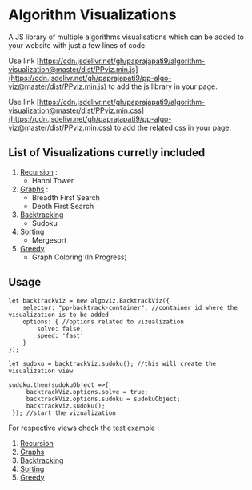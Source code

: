 # Algorithm Visualizations

A JS library of multiple algorithms visualisations which can be added to your website with just a few lines of code. 

Use link [https://cdn.jsdelivr.net/gh/paprajapati9/algorithm-visualization@master/dist/PPviz.min.js](https://cdn.jsdelivr.net/gh/paprajapati9/pp-algo-viz@master/dist/PPviz.min.js) to add the js library in your page.

Use link [https://cdn.jsdelivr.net/gh/paprajapati9/algorithm-visualization@master/dist/PPviz.min.css](https://cdn.jsdelivr.net/gh/paprajapati9/pp-algo-viz@master/dist/PPviz.min.css) to add the related css in your page.

## List of Visualizations curretly included
1. [Recursion](https://paprajapati9.github.io/algorithm-visualization/recursion/test.html) : 
    * Hanoi Tower
2. [Graphs](https://paprajapati9.github.io/algorithm-visualization/graphs/test.html) : 
    * Breadth First Search
    * Depth First Search
3. [Backtracking](https://paprajapati9.github.io/algorithm-visualization/backtracking/test.html)
    * Sudoku
4. [Sorting](https://paprajapati9.github.io/algorithm-visualization/sorting/test.html)
    * Mergesort
5. [Greedy](https://paprajapati9.github.io/pp-algo-viz/greedy/test.html)
    * Graph Coloring (In Progress)

## Usage

```
let backtrackViz = new algoviz.BacktrackViz({
    selector: "pp-backtrack-container", //container id where the visualization is to be added
    options: { //options related to vizualization
        solve: false,
        speed: 'fast'
    }
}); 

let sudoku = backtrackViz.sudoku(); //this will create the visualization view

sudoku.then(sudokuObject =>{
     backtrackViz.options.solve = true;
     backtrackViz.options.sudoku = sudokuObject;
     backtrackViz.sudoku();
 }); //start the vizualization

```

For respective views check the test example : 

1. [Recursion](https://github.com/paprajapati9/algorithm-visualization/blob/master/recursion/test.js)
2. [Graphs](https://github.com/paprajapati9/algorithm-visualization/blob/master/graphs/test.js)
3. [Backtracking](https://github.com/paprajapati9/algorithm-visualization/blob/master/backtracking/test.js)
4. [Sorting](https://github.com/paprajapati9/algorithm-visualization/blob/master/sorting/test.js)
5. [Greedy](https://github.com/paprajapati9/algorithm-visualization/blob/master/greedy/test.js)
